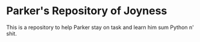 # Parker's Repository of Joyness

This is a repository to help Parker stay on task and learn him sum Python n' shit.